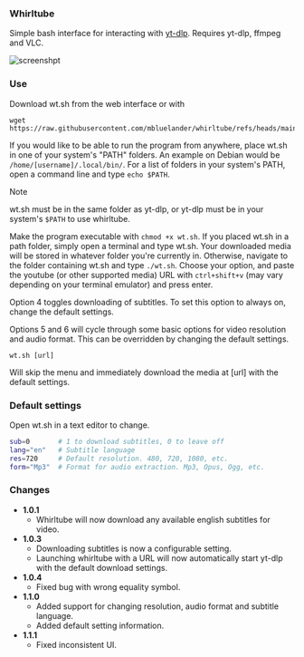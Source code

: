 ### Whirltube

Simple bash interface for interacting with [yt-dlp](https://github.com/yt-dlp/yt-dlp). Requires yt-dlp, ffmpeg and VLC.

![screenshpt](https://imgur.com/YoAlePt.png)

### Use

Download wt.sh from the web interface or with 

```
wget https://raw.githubusercontent.com/mbluelander/whirltube/refs/heads/main/wt.sh
```

If you would like to be able to run the program from anywhere, place wt.sh in one of your system's "PATH" folders. An example on Debian would be `/home/[username]/.local/bin/`. For a list of folders in your system's PATH, open a command line and type `echo $PATH`. 

>[!NOTE]
>wt.sh must be in the same folder as yt-dlp, or yt-dlp must be in your system's `$PATH` to use whirltube.

Make the program executable with `chmod +x wt.sh`. If you placed wt.sh in a path folder, simply open a terminal and type wt.sh. Your downloaded media will be stored in whatever folder you're currently in. Otherwise, navigate to the folder containing wt.sh and type `./wt.sh`. Choose your option, and paste the youtube (or other supported media) URL with `ctrl+shift+v` (may vary depending on your terminal emulator) and press enter.

Option 4 toggles downloading of subtitles. To set this option to always on, change the default settings.

Options 5 and 6 will cycle through some basic options for video resolution and audio format. This can be overridden by changing the default settings.

```
wt.sh [url]
```

Will skip the menu and immediately download the media at [url] with the default settings.

### Default settings

Open wt.sh in a text editor to change.

```bash
sub=0		# 1 to download subtitles, 0 to leave off
lang="en" 	# Subtitle language
res=720 	# Default resolution. 480, 720, 1080, etc.
form="Mp3" 	# Format for audio extraction. Mp3, Opus, Ogg, etc.
```


### Changes

* **1.0.1**
  * Whirltube will now download any available english subtitles for video.
* **1.0.3**
  * Downloading subtitles is now a configurable setting.
  * Launching whirltube with a URL will now automatically start yt-dlp with the default download settings.
* **1.0.4**
   * Fixed bug with wrong equality symbol.
* **1.1.0**
   * Added support for changing resolution, audio format and subtitle language.
   * Added default setting information.
* **1.1.1**
  * Fixed inconsistent UI.

